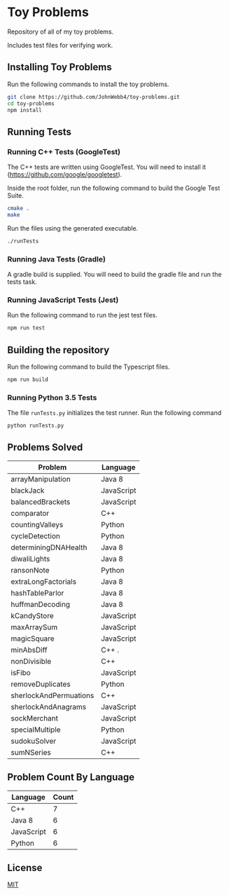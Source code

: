 # Toy Problems

Repository of all of my toy problems.

Includes test files for verifying work.

## Installing Toy Problems

Run the following commands to install the toy problems.

```sh
git clone https://github.com/JohnWebb4/toy-problems.git
cd toy-problems
npm install
```

## Running Tests

### Running C++ Tests (GoogleTest)

The C++ tests are written using GoogleTest. You will need to install it (https://github.com/google/googletest).

Inside the root folder, run the following command to build the Google Test Suite.

```sh
cmake .
make
```

Run the files using the generated executable.

```sh
./runTests
```

### Running Java Tests (Gradle)

A gradle build is supplied. You will need to build the gradle file and run the tests task.

### Running JavaScript Tests (Jest)

Run the following command to run the jest test files.

```sh
npm run test
```

## Building the repository

Run the following command to build the Typescript files.

```sh
npm run build
```

### Running Python 3.5 Tests

The file `runTests.py` initializes the test runner. Run the following command

```sh
python runTests.py
```

## Problems Solved

| Problem                | Language   |
| ---------------------- | ---------- |
| arrayManipulation      | Java 8     |
| blackJack              | JavaScript |
| balancedBrackets       | JavaScript |
| comparator             | C++        |
| countingValleys        | Python     |
| cycleDetection         | Python     |
| determiningDNAHealth   | Java 8     |
| diwaliLights           | Java 8     |
| ransonNote             | Python     |
| extraLongFactorials    | Java 8     |
| hashTableParlor        | Java 8     |
| huffmanDecoding        | Java 8     |
| kCandyStore            | JavaScript |
| maxArraySum            | JavaScript |
| magicSquare            | JavaScript |
| minAbsDiff             | C++ .      |
| nonDivisible           | C++        |
| isFibo                 | JavaScript |
| removeDuplicates       | Python     |
| sherlockAndPermuations | C++        |
| sherlockAndAnagrams    | JavaScript |
| sockMerchant           | JavaScript |
| specialMultiple        | Python     |
| sudokuSolver           | JavaScript |
| sumNSeries             | C++        |

## Problem Count By Language

| Language   | Count |
| ---------- | ----- |
| C++        | 7     |
| Java 8     | 6     |
| JavaScript | 6     |
| Python     | 6     |

## License

[MIT](/LICENSE)
